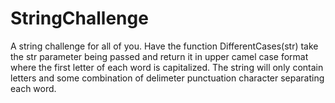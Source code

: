 # StringChallenge
A string challenge for all of you. Have the function DifferentCases(str) take the str parameter being passed and return it in upper camel case format where the first letter of each word is capitalized. The string will only contain letters and some combination of delimeter punctuation character separating each word.

